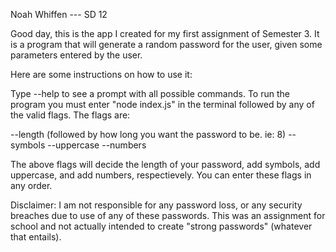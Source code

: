 Noah Whiffen --- SD 12

Good day, this is the app I created for my first assignment of Semester 3. It is a program that
will generate a random password for the user, given some parameters entered by the user.

Here are some instructions on how to use it:

Type --help to see a prompt with all possible commands. To run the program you must enter "node index.js" in the terminal followed by any
of the valid flags. The flags are:

--length (followed by how long you want the password to be. ie: 8)
--symbols
--uppercase
--numbers

The above flags will decide the length of your password, add symbols, add uppercase, and add numbers, respectievely. You can enter these flags in any order.

Disclaimer: I am not responsible for any password loss, or any security breaches due to use of any of these passwords. This was an assignment for school and not
actually intended to create "strong passwords" (whatever that entails).
